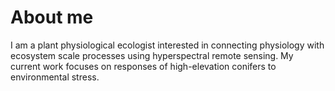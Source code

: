# About me

I am a plant physiological ecologist interested in connecting physiology with ecosystem scale processes using hyperspectral remote sensing. My current work focuses on responses of high-elevation conifers to environmental stress.
